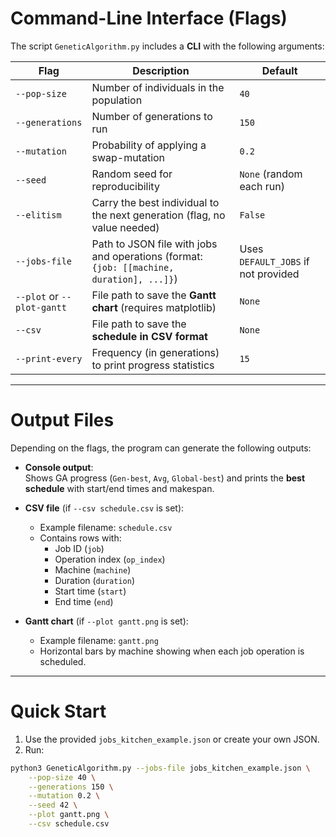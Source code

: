 # Command-Line Interface (Flags)

The script `GeneticAlgorithm.py` includes a **CLI** with the following arguments:

| Flag | Description | Default |
|------|-------------|---------|
| `--pop-size` | Number of individuals in the population | `40` |
| `--generations` | Number of generations to run | `150` |
| `--mutation` | Probability of applying a swap-mutation | `0.2` |
| `--seed` | Random seed for reproducibility | `None` (random each run) |
| `--elitism` | Carry the best individual to the next generation (flag, no value needed) | `False` |
| `--jobs-file` | Path to JSON file with jobs and operations (format: `{job: [[machine, duration], ...]}`) | Uses `DEFAULT_JOBS` if not provided |
| `--plot` or `--plot-gantt` | File path to save the **Gantt chart** (requires matplotlib) | `None` |
| `--csv` | File path to save the **schedule in CSV format** | `None` |
| `--print-every` | Frequency (in generations) to print progress statistics | `15` |

---

# Output Files

Depending on the flags, the program can generate the following outputs:

- **Console output**:  
  Shows GA progress (`Gen-best`, `Avg`, `Global-best`) and prints the **best schedule** with start/end times and makespan.  

- **CSV file** (if `--csv schedule.csv` is set):  
  - Example filename: `schedule.csv`  
  - Contains rows with:  
    - Job ID (`job`)  
    - Operation index (`op_index`)  
    - Machine (`machine`)  
    - Duration (`duration`)  
    - Start time (`start`)  
    - End time (`end`)  

- **Gantt chart** (if `--plot gantt.png` is set):  
  - Example filename: `gantt.png`  
  - Horizontal bars by machine showing when each job operation is scheduled.  

---

# Quick Start

1. Use the provided `jobs_kitchen_example.json` or create your own JSON.  
2. Run:

```bash
python3 GeneticAlgorithm.py --jobs-file jobs_kitchen_example.json \
    --pop-size 40 \
    --generations 150 \
    --mutation 0.2 \
    --seed 42 \
    --plot gantt.png \
    --csv schedule.csv